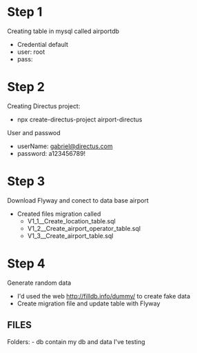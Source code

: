 # Step 1

Creating table in mysql called airportdb
- Credential default
- user: root
- pass:

# Step 2

Creating Directus project:
- npx create-directus-project airport-directus

User and passwod
- userName: gabriel@directus.com
- password: a123456789!

# Step 3
Download Flyway and conect to data base airport

- Created files migration called
    - V1_1__Create_location_table.sql
    - V1_2__Create_airport_operator_table.sql
    - V1_3__Create_airport_table.sql

# Step 4
Generate random data
 - I'd used the web http://filldb.info/dummy/ to create fake data
 - Create migration file and update table with Flyway

## FILES
Folders:
    - db contain my db and data I've testing